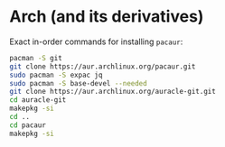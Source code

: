 # Arch (and its derivatives)

Exact in-order commands for installing `pacaur`:
``` sh
pacman -S git
git clone https://aur.archlinux.org/pacaur.git
sudo pacman -S expac jq
sudo pacman -S base-devel --needed
git clone https://aur.archlinux.org/auracle-git.git
cd auracle-git
makepkg -si
cd ..
cd pacaur
makepkg -si
```

